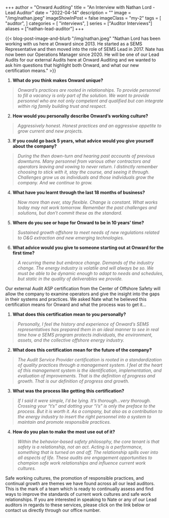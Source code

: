 +++
author = "Onward Auditing"
title = "An Interview with Nathan Lord - Lead Auditor"
date = "2022-04-14"
description = ""
image = "/img/nathan.jpeg"
imageShowInPost = false
imageClass = "my-2"
tags = [
    "auditor",
]
categories = [
    "interviews",
]
series = ["Auditor Interviews"]
aliases = ["nathan-lead-auditor"]
+++

{{< blog-post-image-and-blurb "/img/nathan.jpeg" "Nathan Lord has been working with us here at Onward since 2013. He started as a SEMS Representative and then moved into the role of SEMS Lead in 2017. Nate has now been our Operations Manager since 2020. He will be one of our Lead Audits for our external Audits here at Onward Auditing and we wanted to ask him questions that highlight both Onward, and what our new certification means." >}}

1. **What do you think makes Onward unique?**

>_Onward’s practices are rooted in relationships.  To provide personnel to fill a vacancy is only part of the solution.  We want to provide personnel who are not only competent and qualified but can integrate within rig family building trust and respect._

2. **How would you personally describe Onward’s working culture?**

>_Aggressively honest.  Honest practices and an aggressive appetite to grow current and new projects._

3. **If you could go back 5 years, what advice would you give yourself about the company?**

>_During the then down-turn and hearing past accounts of previous downturns.  Many personnel from various other contractors and operators leaving and vowing to never return.  I distinctly remember choosing to stick with it, stay the course, and seeing it through.  Challenges grow us as individuals and those individuals grow the company.  And we continue to grow._

4. **What have you learnt through the last 18 months of business?**

>_Now more than ever, stay flexible.  Change is constant.  What works today may not work tomorrow.  Remember the past challenges and solutions, but don’t commit these as the standard._

5. **Where do you see or hope for Onward to be in 10 years' time?**

>_Sustained growth offshore to meet needs of new regulations related to O&G extraction and new emerging technologies._

6. **What advice would you give to someone starting out at Onward for the first time?**

>_A recurring theme but embrace change.  Demands of the industry change.  The energy industry is volatile and will always be so.  We must be able to be dynamic enough to adapt to needs and schedules, but static in the quality of deliverables we provide._

Our external Audit ASP certification from the Center of Offshore Safety will allow the company to examine operators and give the insight into the gaps in their systems and practices. We asked Nate what he believed this certification means for Onward and what the process was to get it…

1. **What does this certification mean to you personally?**

>_Personally, I feel the history and experience of Onward’s SEMS representatives has prepared them in an ideal manner to see in real time how a SEMS program protects individuals, the environment, assets, and the collective offshore energy industry._

2. **What does this certification mean for the future of the company?**

>_The Audit Service Provider certification is rooted in a standardization of quality practices through a management system.  I feel at the heart of this management system is the identification, implementation, and evaluation of improvements.  That is the definition of progress and growth. That is our definition of progress and growth._

3. **What was the process like getting this certification?**

>_If I said it were simple, I’d be lying.  It’s thorough…very thorough.  Crossing your “t’s” and dotting your “i’s” is only the preface to the process.  But it is worth it.  As a company, but also as a contribution to the energy industry to insert the right personnel into a system to maintain and promote responsible practices._

4. **How do you plan to make the most use out of it?**

>_Within the behavior-based safety philosophy, the core tenant is that safety is a relationship, not an act.  Acting is a performance, something that is turned on and off.  The relationship spills over into all aspects of life.  These audits are engagement opportunities to champion safe work relationships and influence current work cultures._

Safe working cultures, the promotion of responsible practices, and continual growth are themes we have found across all our lead auditors. This is the mark of a team which is ready to continually assess and find ways to improve the standards of current work cultures and safe work relationships. If you are interested in speaking to Nate or any of our Lead auditors in regards to these services, please click on the link below or contact us directly through our office number.

